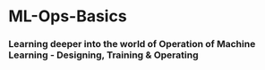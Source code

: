 # ML-Ops-Basics

### Learning deeper into the world of Operation of Machine Learning - Designing, Training & Operating  